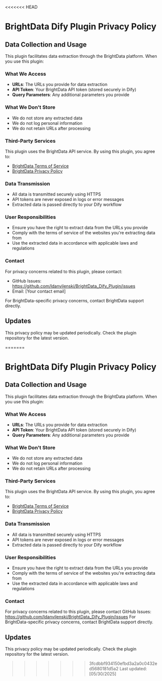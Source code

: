 <<<<<<< HEAD
# BrightData Dify Plugin Privacy Policy

## Data Collection and Usage

This plugin facilitates data extraction through the BrightData platform. When you use this plugin:

### What We Access
- **URLs**: The URLs you provide for data extraction
- **API Token**: Your BrightData API token (stored securely in Dify)
- **Query Parameters**: Any additional parameters you provide

### What We Don't Store
- We do not store any extracted data
- We do not log personal information
- We do not retain URLs after processing

### Third-Party Services
This plugin uses the BrightData API service. By using this plugin, you agree to:
- [BrightData Terms of Service](https://brightdata.com/terms)
- [BrightData Privacy Policy](https://brightdata.com/privacy)

### Data Transmission
- All data is transmitted securely using HTTPS
- API tokens are never exposed in logs or error messages
- Extracted data is passed directly to your Dify workflow

### User Responsibilities
- Ensure you have the right to extract data from the URLs you provide
- Comply with the terms of service of the websites you're extracting data from
- Use the extracted data in accordance with applicable laws and regulations

### Contact
For privacy concerns related to this plugin, please contact:
- GitHub Issues: https://github.com/Idanvilenski/BrightData_Dify_Plugin/issues
- Email: [Your contact email]

For BrightData-specific privacy concerns, contact BrightData support directly.

## Updates
This privacy policy may be updated periodically. Check the plugin repository for the latest version.

=======
# BrightData Dify Plugin Privacy Policy

## Data Collection and Usage

This plugin facilitates data extraction through the BrightData platform. When you use this plugin:

### What We Access
- **URLs**: The URLs you provide for data extraction
- **API Token**: Your BrightData API token (stored securely in Dify)
- **Query Parameters**: Any additional parameters you provide

### What We Don't Store
- We do not store any extracted data
- We do not log personal information
- We do not retain URLs after processing

### Third-Party Services
This plugin uses the BrightData API service. By using this plugin, you agree to:
- [BrightData Terms of Service](https://brightdata.com/terms)
- [BrightData Privacy Policy](https://brightdata.com/privacy)

### Data Transmission
- All data is transmitted securely using HTTPS
- API tokens are never exposed in logs or error messages
- Extracted data is passed directly to your Dify workflow

### User Responsibilities
- Ensure you have the right to extract data from the URLs you provide
- Comply with the terms of service of the websites you're extracting data from
- Use the extracted data in accordance with applicable laws and regulations

### Contact
For privacy concerns related to this plugin, please contact GitHub Issues: https://github.com/Idanvilenski/BrightData_Dify_Plugin/issues
For BrightData-specific privacy concerns, contact BrightData support directly.

## Updates
This privacy policy may be updated periodically. Check the plugin repository for the latest version.

>>>>>>> 3fcdbbf934150efbd3a2a0c0432ed5680181d5a2
Last updated: [05/30/2025]
